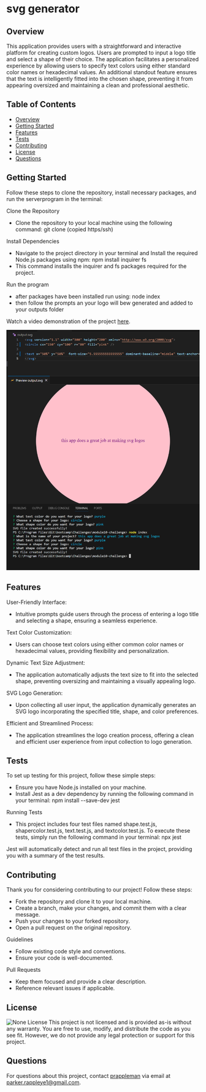 # svg generator

## Overview
This application provides users with a straightforward and interactive platform for creating custom logos. Users are prompted to input a logo title and select a shape of their choice. The application facilitates a personalized experience by allowing users to specify text colors using either standard color names or hexadecimal values. An additional standout feature ensures that the text is intelligently fitted into the chosen shape, preventing it from appearing oversized and maintaining a clean and professional aesthetic.

## Table of Contents
- [Overview](#overview)
- [Getting Started](#getting-started)
- [Features](#features)
- [Tests](#tests)
- [Contributing](#contributing)
- [License](#license)
- [Questions](#questions)

## Getting Started
Follow these steps to clone the repository, install necessary packages, and run the serverprogram in the terminal:

Clone the Repository
* Clone the repository to your local machine using the following command: git clone (copied https/ssh)

Install Dependencies
* Navigate to the project directory in your terminal and Install the required Node.js packages using npm: npm install inquirer fs
* This command installs the inquirer and fs packages required for the project.

Run the program
* after packages have been installed run using: node index
* then follow the prompts an your logo will bew generated and added to your outputs folder

Watch a video demonstration of the project [here](https://youtu.be/EfSmncspkCc).


<img src="assets/svg_example.png" title="SVG Example">

## Features
User-Friendly Interface:
* Intuitive prompts guide users through the process of entering a logo title and selecting a shape, ensuring a seamless experience.

Text Color Customization:
* Users can choose text colors using either common color names or hexadecimal values, providing flexibility and personalization.

Dynamic Text Size Adjustment:
* The application automatically adjusts the text size to fit into the selected shape, preventing oversizing and maintaining a visually appealing logo.

SVG Logo Generation:
* Upon collecting all user input, the application dynamically generates an SVG logo incorporating the specified title, shape, and color preferences.

Efficient and Streamlined Process:
* The application streamlines the logo creation process, offering a clean and efficient user experience from input collection to logo generation.

## Tests
To set up testing for this project, follow these simple steps:

* Ensure you have Node.js installed on your machine.
* Install Jest as a dev dependency by running the following command in your terminal: npm install --save-dev jest

Running Tests
* This project includes four test files named shape.test.js, shapercolor.test.js, text.test.js, and textcolor.test.js. To execute these tests, simply run the following command in your terminal: npx jest

Jest will automatically detect and run all test files in the project, providing you with a summary of the test results.

## Contributing
Thank you for considering contributing to our project! Follow these steps:

* Fork the repository and clone it to your local machine.
* Create a branch, make your changes, and commit them with a clear message.
* Push your changes to your forked repository.
* Open a pull request on the original repository.

Guidelines
* Follow existing code style and conventions.
* Ensure your code is well-documented.

Pull Requests
* Keep them focused and provide a clear description.
* Reference relevant issues if applicable.

## License
![None License](https://img.shields.io/badge/License-None-brightgreen)
This project is not licensed and is provided as-is without any warranty. You are free to use, modify, and distribute the code as you see fit. However, we do not provide any legal protection or support for this project.

## Questions
For questions about this project, contact [prappleman](https://github.com/prappleman) via email at parker.rappleye1@gmail.com.
